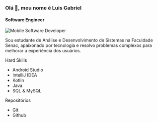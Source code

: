 ### Olá 🚀, meu nome é Luis Gabriel
#### Software Engineer
![Mobile Software Developer](https://raw.githubusercontent.com/sagar-viradiya/sagar-viradiya/master/resources/banner.png)

Sou estudante de Análise e Desenvolvimento de Sistemas na Faculdade Senac, apaixonado por tecnologia e resolvo problemas complexos para melhorar a experiência dos usuários.

Hard Skills

- Android Studio
- IntelliJ IDEA
- Kotlin
- Java
- SQL & MySQL

Repositórios

- Git
- Github
